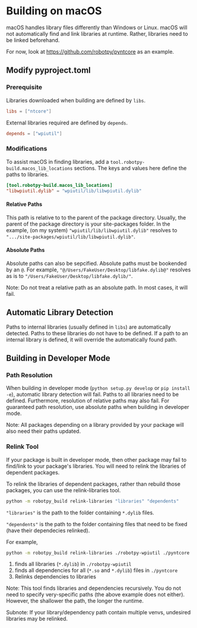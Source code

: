 Building on macOS
=================

macOS handles library files differently than Windows or Linux. macOS will not
automatically find and link libraries at runtime. Rather, libraries need to be
linked beforehand.

For now, look at https://github.com/robotpy/pyntcore as an example.

Modify pyproject.toml
---------------------

### Prerequisite

Libraries downloaded when building are defined by `libs`.
```toml
libs = ["ntcore"]
```

External libraries required are defined by `depends`.
```toml
depends = ["wpiutil"]
```

### Modifications

To assist macOS in finding libraries, add a
`tool.robotpy-build.macos_lib_locations` sections. The keys and values here
define the paths to libraries.

```toml
[tool.robotpy-build.macos_lib_locations]
"libwpiutil.dylib" = "wpiutil/lib/libwpiutil.dylib"
```

#### Relative Paths

This path is relative to to the parent of the package directory. Usually, the
parent of the package directory is your site-packages folder. In the example,
(on my system) `"wpiutil/lib/libwpiutil.dylib"` resolves to
`".../site-packages/wpiutil/lib/libwpiutil.dylib"`.

#### Absolute Paths

Absolute paths can also be sepcified. Absolute paths must be bookended by an
`@`. For example, `"@/Users/FakeUser/Desktop/libfake.dylib@"` resolves as is
to `"/Users/FakeUser/Desktop/libfake.dylib/"`.

Note: Do not treat a relative path as an absolute path. In most cases, it
will fail.

Automatic Library Detection
---------------------------

Paths to internal libraries (usually defined in `libs`) are automatically
detected. Paths to these libraries do not have to be defined. If a path to
an internal library is defined, it will override the automatically found path.

Building in Developer Mode
--------------------------
### Path Resolution

When building in developer mode (`python setup.py develop` or `pip install -e`),
automatic library detection will fail. Paths to all libraries need to be defined.
Furthermore, resolution of relative paths may also fail. For guaranteed path
resolution, use absolute paths when building in developer mode.

Note: All packages depending on a library provided by your package will also
need their paths updated.

### Relink Tool

If your package is built in developer mode, then other package may fail to find/link to your package's libraries. You will need to relink the libraries of dependent packages.

To relink the libraries of dependent packages, rather than rebuild those packages, you can use the relink-libraries tool.

```bash
python -m robotpy_build relink-libraries "libraries" "dependents"
```

`"libraries"` is the path to the folder containing `*.dylib` files.

`"dependents"` is the path to the folder containing files that need to be fixed (have their dependecies relinked).

For example,
```bash
python -m robotpy_build relink-libraries ./robotpy-wpiutil ./pyntcore
```
1. finds all libraries (`*.dylib`) in `./robotpy-wpiutil`
2. finds all dependencies for all (`*.so` and `*.dylib`) files in `./pyntcore`
3. Relinks dependencies to libraries

Note: This tool finds libraries and dependencies recursively. You do not need to specify very-specific paths (the above example does not either). However, the shallower the path, the longer the runtime.

Subnote: If your library/dependency path contain multiple venvs, undesired libraries may be relinked.
